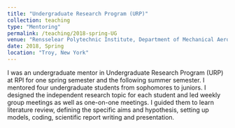 ```yaml
---
title: "Undergraduate Research Program (URP)"
collection: teaching
type: "Mentoring"
permalink: /teaching/2018-spring-UG
venue: "Rensselear Polytechnic Institute, Department of Mechanical Aerospace, and Nuclear Engineering"
date: 2018, Spring
location: "Troy, New York"
---
```


I was an undergraduate mentor in Undergraduate Research Program (URP) at RPI for one spring semester and the following summer semester. I mentored four undergraduate students from sophomores to juniors. I designed the independent research topic for each student and led weekly group meetings as well as one-on-one meetings. I guided them to learn literature review, defining the specific aims and hypothesis, setting up models, coding, scientific report writing and presentation.
